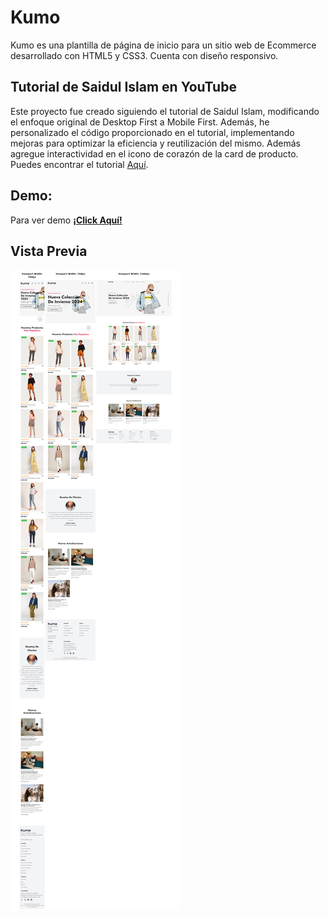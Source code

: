 # Kumo

Kumo es una plantilla de página de inicio para un sitio web de Ecommerce desarrollado con HTML5 y CSS3. Cuenta con diseño responsivo.

## Tutorial de Saidul Islam en YouTube

Este proyecto fue creado siguiendo el tutorial de Saidul Islam, modificando el enfoque original de Desktop First a Mobile First. Además, he personalizado el código proporcionado en el tutorial, implementando mejoras para optimizar la eficiencia y reutilización del mismo. Además agregue interactividad en el icono de corazón de la card de producto. Puedes encontrar el tutorial [Aquí](https://www.youtube.com/watch?v=FaNTVjATYHQ).


## Demo:
Para ver demo  **[¡Click Aquí!](https://jcodelabs.github.io/Kumo/ "ver")**

## Vista Previa
![](https://github.com/JCodeLabs/Kumo/blob/main/assets/img/screenshot.png)